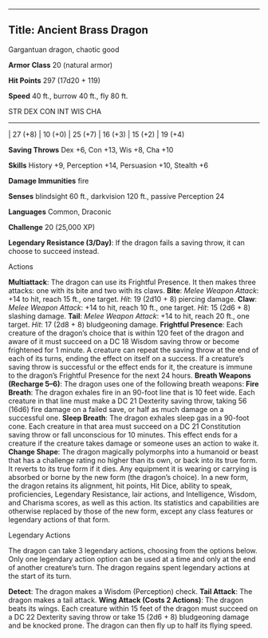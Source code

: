 -------------------------
Title: Ancient Brass Dragon
-------------------------


Gargantuan dragon, chaotic good

**Armor Class** 20 (natural armor)

**Hit Points** 297 (17d20 + 119)

**Speed** 40 ft., burrow 40 ft., fly 80 ft.

  STR         DEX         CON         INT         WIS         CHA
  ----------- ----------- ----------- ----------- ----------- -----------
  | 27 (+8)   | 10 (+0)   | 25 (+7)   | 16 (+3)   | 15 (+2)   | 19 (+4)

**Saving Throws** Dex +6, Con +13, Wis +8, Cha +10

**Skills** History +9, Perception +14, Persuasion +10, Stealth +6

**Damage Immunities** fire

**Senses** blindsight 60 ft., darkvision 120 ft., passive Perception 24

**Languages** Common, Draconic

**Challenge** 20 (25,000 XP)


**Legendary Resistance (3/Day)**: If the dragon fails a saving
    throw, it can choose to succeed instead.


Actions

**Multiattack**: The dragon can use its Frightful Presence. It then
    makes three attacks: one with its bite and two with its claws.
**Bite**: *Melee Weapon Attack*: +14 to hit, reach 15 ft.,
    one target. *Hit*: 19 (2d10 + 8) piercing damage.
**Claw**: *Melee Weapon Attack*: +14 to hit, reach 10 ft.,
    one target. *Hit*: 15 (2d6 + 8) slashing damage.
**Tail**: *Melee Weapon Attack*: +14 to hit, reach 20 ft.,
    one target. *Hit*: 17 (2d8 + 8) bludgeoning damage.
**Frightful Presence**: Each creature of the dragon’s choice that is
    within 120 feet of the dragon and aware of it must succeed on a DC
    18 Wisdom saving throw or become frightened for 1 minute. A creature
    can repeat the saving throw at the end of each of its turns, ending
    the effect on itself on a success. If a creature’s saving throw is
    successful or the effect ends for it, the creature is immune to the
    dragon’s Frightful Presence for the next 24 hours.
**Breath Weapons (Recharge 5–6)**: The dragon uses one of the
    following breath weapons:
**Fire Breath**: The dragon exhales fire in an 90-foot line that is
    10 feet wide. Each creature in that line must make a DC 21 Dexterity
    saving throw, taking 56 (16d6) fire damage on a failed save, or half
    as much damage on a successful one.
**Sleep Breath**: The dragon exhales sleep gas in a 90-foot cone.
    Each creature in that area must succeed on a DC 21 Constitution
    saving throw or fall unconscious for 10 minutes. This effect ends
    for a creature if the creature takes damage or someone uses an
    action to wake it.
**Change Shape**: The dragon magically polymorphs into a humanoid or
    beast that has a challenge rating no higher than its own, or back
    into its true form. It reverts to its true form if it dies. Any
    equipment it is wearing or carrying is absorbed or borne by the new
    form (the dragon’s choice). In a new form, the dragon retains its
    alignment, hit points, Hit Dice, ability to speak, proficiencies,
    Legendary Resistance, lair actions, and Intelligence, Wisdom, and
    Charisma scores, as well as this action. Its statistics and
    capabilities are otherwise replaced by those of the new form, except
    any class features or legendary actions of that form.


Legendary Actions

The dragon can take 3 legendary actions, choosing from the options
below. Only one legendary action option can be used at a time and only
at the end of another creature’s turn. The dragon regains spent
legendary actions at the start of its turn.

**Detect**: The dragon makes a Wisdom (Perception) check.
**Tail Attack**: The dragon makes a tail attack.
**Wing Attack (Costs 2 Actions)**: The dragon beats its wings. Each
    creature within 15 feet of the dragon must succeed on a DC 22
    Dexterity saving throw or take 15 (2d6 + 8) bludgeoning damage and
    be knocked prone. The dragon can then fly up to half its
    flying speed.

